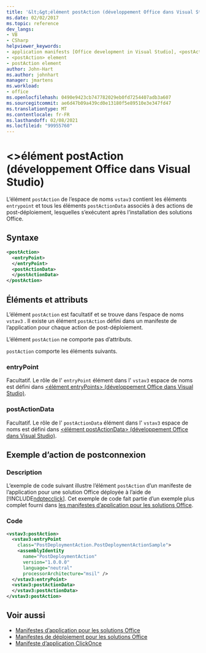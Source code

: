 ```yaml
---
title: '&lt;&gt;élément postAction (développement Office dans Visual Studio)'
ms.date: 02/02/2017
ms.topic: reference
dev_langs:
- VB
- CSharp
helpviewer_keywords:
- application manifests [Office development in Visual Studio], <postAction> element
- <postAction> element
- postAction element
author: John-Hart
ms.author: johnhart
manager: jmartens
ms.workload:
- office
ms.openlocfilehash: 0490e9423cb747782029eb0fd7254407adb3a607
ms.sourcegitcommit: ae6d47b09a439cd0e13180f5e89510e3e347fd47
ms.translationtype: MT
ms.contentlocale: fr-FR
ms.lasthandoff: 02/08/2021
ms.locfileid: "99955760"
---
```

# <a name="ltpostactiongt-element-office-development-in-visual-studio"></a>&lt;&gt;élément postAction (développement Office dans Visual Studio)
  L’élément `postAction` de l’espace de noms `vstav3` contient les éléments `entrypoint` et tous les éléments `postActionData` associés à des actions de post-déploiement, lesquelles s’exécutent après l’installation des solutions Office.

## <a name="syntax"></a>Syntaxe

```xml
<postAction>
  <entryPoint>
  </entryPoint>
  <postActionData>
  </postActionData>
</postAction>
```

## <a name="elements-and-attributes"></a>Éléments et attributs
 L’élément `postAction` est facultatif et se trouve dans l’espace de noms `vstav3` . Il existe un élément `postAction` défini dans un manifeste de l’application pour chaque action de post-déploiement.

 L’élément `postAction` ne comporte pas d’attributs.

 `postAction` comporte les éléments suivants.

### <a name="entrypoint"></a>entryPoint
 Facultatif. Le rôle de l' `entryPoint` élément dans l' `vstav3` espace de noms est défini dans [&#60;élément entryPoints&#62; &#40;développement Office dans Visual Studio&#41;](../vsto/entrypoints-element-office-development-in-visual-studio.md).

### <a name="postactiondata"></a>postActionData
 Facultatif. Le rôle de l' `postActionData` élément dans l' `vstav3` espace de noms est défini dans [&#60;élément postActionData&#62; &#40;développement Office dans Visual Studio&#41;](../vsto/postactiondata-element-office-development-in-visual-studio.md).

## <a name="post-deployment-action-example"></a>Exemple d’action de postconnexion

### <a name="description"></a>Description
 L’exemple de code suivant illustre l’élément `postAction` d’un manifeste de l’application pour une solution Office déployée à l’aide de [!INCLUDE[ndptecclick](../vsto/includes/ndptecclick-md.md)]. Cet exemple de code fait partie d’un exemple plus complet fourni dans [les manifestes d’application pour les solutions Office](../vsto/application-manifests-for-office-solutions.md).

### <a name="code"></a>Code

```xml
<vstav3:postAction>
  <vstav3:entryPoint
    class="PostDeploymentAction.PostDeploymentActionSample">
    <assemblyIdentity
      name="PostDeploymentAction"
      version="1.0.0.0"
      language="neutral"
      processorArchitecture="msil" />
  </vstav3:entryPoint>
  <vstav3:postActionData>
  </vstav3:postActionData>
</vstav3:postAction>
```

## <a name="see-also"></a>Voir aussi

- [Manifestes d’application pour les solutions Office](../vsto/application-manifests-for-office-solutions.md)
- [Manifestes de déploiement pour les solutions Office](../vsto/deployment-manifests-for-office-solutions.md)
- [Manifeste d’application ClickOnce](../deployment/clickonce-application-manifest.md)
